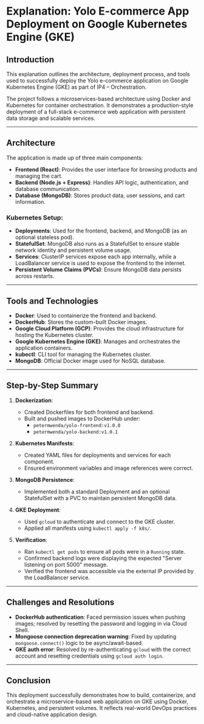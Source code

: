 # Explanation: Yolo E-commerce App Deployment on Google Kubernetes Engine (GKE)

## Introduction

This explanation outlines the architecture, deployment process, and tools used to successfully deploy the Yolo e-commerce application on Google Kubernetes Engine (GKE) as part of IP4 – Orchestration.

The project follows a microservices-based architecture using Docker and Kubernetes for container orchestration. It demonstrates a production-style deployment of a full-stack e-commerce web application with persistent data storage and scalable services.

---

## Architecture

The application is made up of three main components:

- **Frontend (React)**: Provides the user interface for browsing products and managing the cart.
- **Backend (Node.js + Express)**: Handles API logic, authentication, and database communication.
- **Database (MongoDB)**: Stores product data, user sessions, and cart information.

### Kubernetes Setup:

- **Deployments**: Used for the frontend, backend, and MongoDB (as an optional stateless pod).
- **StatefulSet**: MongoDB also runs as a StatefulSet to ensure stable network identity and persistent volume usage.
- **Services**: ClusterIP services expose each app internally, while a LoadBalancer service is used to expose the frontend to the internet.
- **Persistent Volume Claims (PVCs)**: Ensure MongoDB data persists across restarts.

---

## Tools and Technologies

- **Docker**: Used to containerize the frontend and backend.
- **DockerHub**: Stores the custom-built Docker images.
- **Google Cloud Platform (GCP)**: Provides the cloud infrastructure for hosting the Kubernetes cluster.
- **Google Kubernetes Engine (GKE)**: Manages and orchestrates the application containers.
- **kubectl**: CLI tool for managing the Kubernetes cluster.
- **MongoDB**: Official Docker image used for NoSQL database.

---

## Step-by-Step Summary

1. **Dockerization**:
   - Created Dockerfiles for both frontend and backend.
   - Built and pushed images to DockerHub under:
     - `petermwenda/yolo-frontend:v1.0.0`
     - `petermwenda/yolo-backend:v1.0.1`

2. **Kubernetes Manifests**:
   - Created YAML files for deployments and services for each component.
   - Ensured environment variables and image references were correct.

3. **MongoDB Persistence**:
   - Implemented both a standard Deployment and an optional StatefulSet with a PVC to maintain persistent MongoDB data.

4. **GKE Deployment**:
   - Used `gcloud` to authenticate and connect to the GKE cluster.
   - Applied all manifests using `kubectl apply -f k8s/`.

5. **Verification**:
   - Ran `kubectl get pods` to ensure all pods were in a `Running` state.
   - Confirmed backend logs were displaying the expected "Server listening on port 5000" message.
   - Verified the frontend was accessible via the external IP provided by the LoadBalancer service.

---

## Challenges and Resolutions

- **DockerHub authentication**: Faced permission issues when pushing images; resolved by resetting the password and logging in via Cloud Shell.
- **Mongoose connection deprecation warning**: Fixed by updating `mongoose.connect()` logic to be async/await-based.
- **GKE auth error**: Resolved by re-authenticating `gcloud` with the correct account and resetting credentials using `gcloud auth login`.

---

## Conclusion

This deployment successfully demonstrates how to build, containerize, and orchestrate a microservice-based web application on GKE using Docker, Kubernetes, and persistent volumes. It reflects real-world DevOps practices and cloud-native application design.


